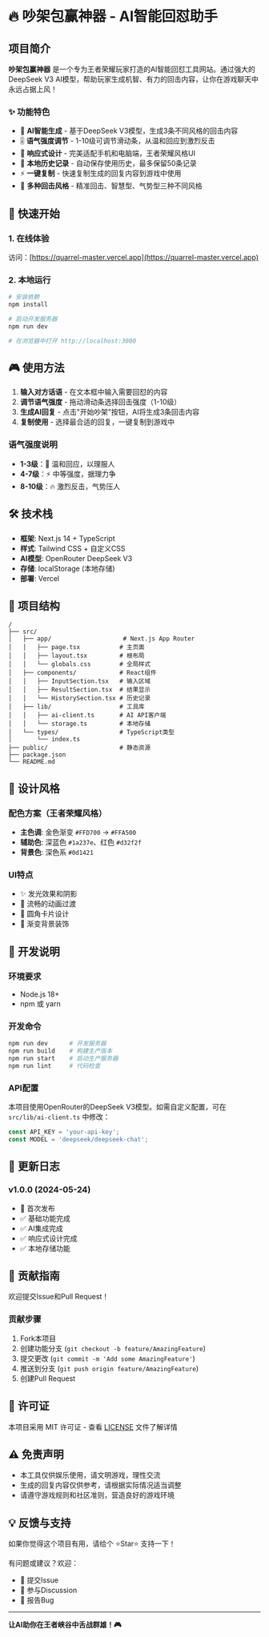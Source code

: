 # 🔥 吵架包赢神器 - AI智能回怼助手

## 项目简介

**吵架包赢神器** 是一个专为王者荣耀玩家打造的AI智能回怼工具网站。通过强大的DeepSeek V3 AI模型，帮助玩家生成机智、有力的回击内容，让你在游戏聊天中永远占据上风！

### ✨ 功能特色

- 🤖 **AI智能生成** - 基于DeepSeek V3模型，生成3条不同风格的回击内容
- 🎚️ **语气强度调节** - 1-10级可调节滑动条，从温和回应到激烈反击
- 📱 **响应式设计** - 完美适配手机和电脑端，王者荣耀风格UI
- 💾 **本地历史记录** - 自动保存使用历史，最多保留50条记录
- ⚡ **一键复制** - 快速复制生成的回复内容到游戏中使用
- 🎯 **多种回击风格** - 精准回击、智慧型、气势型三种不同风格

## 🚀 快速开始

### 1. 在线体验
访问：[https://quarrel-master.vercel.app](https://quarrel-master.vercel.app)

### 2. 本地运行

```bash
# 安装依赖
npm install

# 启动开发服务器
npm run dev

# 在浏览器中打开 http://localhost:3000
```

## 🎮 使用方法

1. **输入对方话语** - 在文本框中输入需要回怼的内容
2. **调节语气强度** - 拖动滑动条选择回击强度（1-10级）
3. **生成AI回复** - 点击"开始吵架"按钮，AI将生成3条回击内容
4. **复制使用** - 选择最合适的回复，一键复制到游戏中

### 语气强度说明
- **1-3级**：🤝 温和回应，以理服人
- **4-7级**：⚡ 中等强度，据理力争  
- **8-10级**：🔥 激烈反击，气势压人

## 🛠️ 技术栈

- **框架**: Next.js 14 + TypeScript
- **样式**: Tailwind CSS + 自定义CSS
- **AI模型**: OpenRouter DeepSeek V3
- **存储**: localStorage (本地存储)
- **部署**: Vercel

## 📁 项目结构

```
/
├── src/
│   ├── app/                    # Next.js App Router
│   │   ├── page.tsx           # 主页面
│   │   ├── layout.tsx         # 根布局
│   │   └── globals.css        # 全局样式
│   ├── components/            # React组件
│   │   ├── InputSection.tsx   # 输入区域
│   │   ├── ResultSection.tsx  # 结果显示
│   │   └── HistorySection.tsx # 历史记录
│   ├── lib/                   # 工具库
│   │   ├── ai-client.ts       # AI API客户端
│   │   └── storage.ts         # 本地存储
│   └── types/                 # TypeScript类型
│       └── index.ts
├── public/                    # 静态资源
├── package.json
└── README.md
```

## 🎨 设计风格

### 配色方案（王者荣耀风格）
- **主色调**: 金色渐变 `#FFD700` → `#FFA500`
- **辅助色**: 深蓝色 `#1a237e`、红色 `#d32f2f`
- **背景色**: 深色系 `#0d1421`

### UI特点
- ✨ 发光效果和阴影
- 🔄 流畅的动画过渡
- 📐 圆角卡片设计
- 🌈 渐变背景装饰

## 🔧 开发说明

### 环境要求
- Node.js 18+
- npm 或 yarn

### 开发命令
```bash
npm run dev      # 开发服务器
npm run build    # 构建生产版本
npm run start    # 启动生产服务器
npm run lint     # 代码检查
```

### API配置
本项目使用OpenRouter的DeepSeek V3模型。如需自定义配置，可在 `src/lib/ai-client.ts` 中修改：

```typescript
const API_KEY = 'your-api-key';
const MODEL = 'deepseek/deepseek-chat';
```

## 📝 更新日志

### v1.0.0 (2024-05-24)
- 🎉 首次发布
- ✅ 基础功能完成
- ✅ AI集成完成
- ✅ 响应式设计完成
- ✅ 本地存储功能

## 🤝 贡献指南

欢迎提交Issue和Pull Request！

### 贡献步骤
1. Fork本项目
2. 创建功能分支 (`git checkout -b feature/AmazingFeature`)
3. 提交更改 (`git commit -m 'Add some AmazingFeature'`)
4. 推送到分支 (`git push origin feature/AmazingFeature`)
5. 创建Pull Request

## 📄 许可证

本项目采用 MIT 许可证 - 查看 [LICENSE](LICENSE) 文件了解详情

## ⚠️ 免责声明

- 本工具仅供娱乐使用，请文明游戏，理性交流
- 生成的回复内容仅供参考，请根据实际情况适当调整
- 请遵守游戏规则和社区准则，营造良好的游戏环境

## 💡 反馈与支持

如果你觉得这个项目有用，请给个 ⭐Star⭐ 支持一下！

有问题或建议？欢迎：
- 📧 提交Issue
- 💬 参与Discussion
- 🐛 报告Bug

---

**让AI助你在王者峡谷中舌战群雄！🎮** 